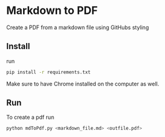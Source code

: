 # Markdown to PDF
Create a PDF from a markdown file using GitHubs styling

## Install
run
```bash
pip install -r requirements.txt
```
Make sure to have Chrome installed on the computer as well.

## Run
To create a pdf run
```bash
python mdToPdf.py <markdown_file.md> <outfile.pdf>
```
